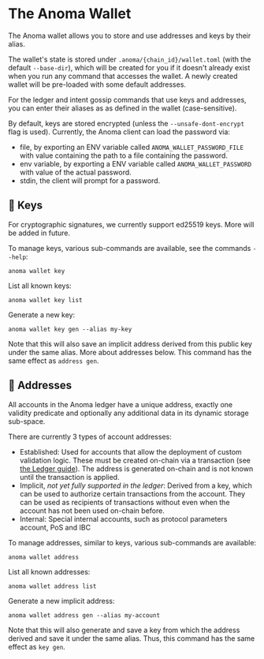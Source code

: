 # The Anoma Wallet

The Anoma wallet allows you to store and use addresses and keys by their alias.

The wallet's state is stored under `.anoma/{chain_id}/wallet.toml` (with the default `--base-dir`), which will be created for you if it doesn't already exist when you run any command that accesses the wallet. A newly created wallet will be pre-loaded with some default addresses.

For the ledger and intent gossip commands that use keys and addresses, you can enter their aliases as as defined in the wallet (case-sensitive).

By default, keys are stored encrypted (unless the `--unsafe-dont-encrypt` flag is used). Currently, the Anoma client can load the password via:
- file, by exporting an ENV variable called `ANOMA_WALLET_PASSWORD_FILE` with value containing the path to a file containing the password.
- env variable, by exporting a ENV variable called `ANOMA_WALLET_PASSWORD` with value of the actual password.
- stdin, the client will prompt for a password.

## 🔐 Keys

For cryptographic signatures, we currently support ed25519 keys. More will be added in future.

To manage keys, various sub-commands are available, see the commands `--help`:

```shell
anoma wallet key
```

List all known keys:

```shell
anoma wallet key list
```

Generate a new key:

```shell
anoma wallet key gen --alias my-key
```

Note that this will also save an implicit address derived from this public key under the same alias. More about addresses below. This command has the same effect as `address gen`.

## 📇 Addresses

All accounts in the Anoma ledger have a unique address, exactly one validity predicate and optionally any additional data in its dynamic storage sub-space.

There are currently 3 types of account addresses:

- Established: Used for accounts that allow the deployment of custom validation logic. These must be created on-chain via a transaction (see [the Ledger guide](./ledger.md#-initialize-an-account)). The address is generated on-chain and is not known until the transaction is applied.
- Implicit, *not yet fully supported in the ledger*: Derived from a key, which can be used to authorize certain transactions from the account. They can be used as recipients of transactions without even when the account has not been used on-chain before.
- Internal: Special internal accounts, such as protocol parameters account, PoS and IBC

To manage addresses, similar to keys, various sub-commands are available:

```shell
anoma wallet address
```

List all known addresses:

```shell
anoma wallet address list
```

Generate a new implicit address:

```shell
anoma wallet address gen --alias my-account
```

Note that this will also generate and save a key from which the address derived and save it under the same alias. Thus, this command has the same effect as `key gen`.

